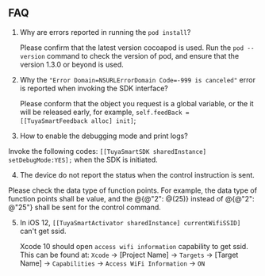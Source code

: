 ## FAQ

1. Why are errors reported in running the `pod install`? 

   Please confirm that the latest version cocoapod is used. Run the `pod --version` command to check the version of pod, and ensure that the version 1.3.0 or beyond is used. 

2. Why the `"Error Domain=NSURLErrorDomain Code=-999 is canceled"` error is reported when invoking the SDK interface? 

   Please conform that the object you request is a global variable, or the it will be released early, for example, `self.feedBack = [[TuyaSmartFeedback alloc] init]`;

3. How to enable the debugging mode and print logs? 

  Invoke the following codes: `[[TuyaSmartSDK sharedInstance] setDebugMode:YES];` when the SDK is initiated. 

4. The device  do not report the status when the control instruction is sent. 

  Please check the data type of function points. For example, the data type of function points shall be value, and the @{@"2": @(25)} instead of @{@"2": @"25"} shall be sent for the control command.

5. In iOS 12, `[[TuyaSmartActivator sharedInstance] currentWifiSSID]` can't get ssid.

   Xcode 10 should open `access wifi information` capability to get ssid. This can be found at:
     `Xcode` -> [Project Name] -> `Targets` -> [Target Name] -> `Capabilities` -> `Access WiFi Information` -> `ON`

